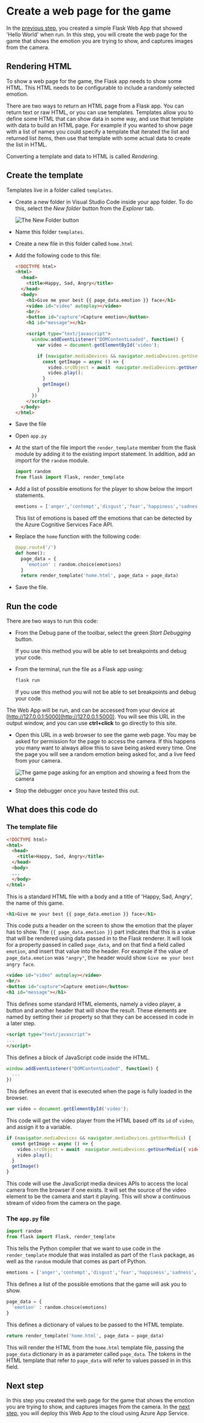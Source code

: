 # Create a web page for the game

In the [previous step](./CreateAFlaskWebApp.md), you created a simple Flask Web App that showed 'Hello World' when run. In this step, you will create the web page for the game that shows the emotion you are trying to show, and captures images from the camera.

## Rendering HTML

To show a web page for the game, the Flask app needs to show some HTML. This HTML needs to be configurable to include a randomly selected emotion.

There are two ways to return an HTML page from a Flask app. You can return text or raw HTML, or you can use templates. Templates allow you to define some HTML that can show data in some way, and use that template with data to build an HTML page. For example if you wanted to show page with a list of names you could specify a template that iterated the list and returned list items, then use that template with some actual data to create the list in HTML.

Converting a template and data to HTML is called *Rendering*.

## Create the template

Templates live in a folder called `templates`.

* Create a new folder in Visual Studio Code inside your app folder. To do this, select the *New folder* button from the *Explorer* tab.
  
  ![The New Folder button](../images/VSCodeNewFolder.png)

* Name this folder `templates`.

* Create a new file in this folder called `home.html`

* Add the following code to this file:

  ```html
  <!DOCTYPE html>
  <html>
    <head>
      <title>Happy, Sad, Angry</title>
    </head>
    <body>
      <h1>Give me your best {{ page_data.emotion }} face</h1>
      <video id="video" autoplay></video>
      <br/>
      <button id="capture">Capture emotion</button>
      <h1 id="message"></h1>

      <script type="text/javascript">
        window.addEventListener("DOMContentLoaded", function() {
          var video = document.getElementById('video');

          if (navigator.mediaDevices && navigator.mediaDevices.getUserMedia) {
            const getImage = async () => {
              video.srcObject = await  navigator.mediaDevices.getUserMedia({ video: true })
              video.play();
            }
            getImage()
          }
        })
      </script>
    </body>
  </html>
  ```

* Save the file

* Open `app.py`

* At the start of the file import the `render_template` member from the flask module by adding it to the existing import statement. In addition, add an import for the `random` module.
  
  ```python
  import random
  from flask import Flask, render_template
  ```

* Add a list of possible emotions for the player to show below the import statements.

  ```python
  emotions = ['anger','contempt','disgust','fear','happiness','sadness','surprise']
  ```

  This list of emotions is based off the emotions that can be detected by the Azure Cognitive Services Face API.

* Replace the `home` function with the following code:
  
  ```python
  @app.route('/')
  def home():
    page_data = {
      'emotion' : random.choice(emotions)
    }
    return render_template('home.html', page_data = page_data)
  ```

* Save the file.

## Run the code

There are two ways to run this code:

* From the Debug pane of the toolbar, select the green *Start Debugging* button.

  If you use this method you will be able to set breakpoints and debug your code.

* From the terminal, run the file as a Flask app using:
  
  ```sh
  flask run
  ```

  If you use this method you will not be able to set breakpoints and debug your code.

The Web App will be run, and can be accessed from your device at [http://127.0.0.1:5000](http://127.0.0.1:5000). You will see this URL in the output window, and you can use **ctrl+click** to go directly to this site.

* Open this URL in a web browser to see the game web page. You may be asked for permission for the page to access the camera. If this happens you many want to always allow this to save being asked every time. One the page you will see a random emotion being asked for, and a live feed from your camera.

  ![The game page asking for an emption and showing a feed from the camera](../images/GameWebPageRunningLocally.png)

* Stop the debugger once you have tested this out.

## What does this code do

### The template file

```html
<!DOCTYPE html>
<html>
  <head>
    <title>Happy, Sad, Angry</title>
  </head>
  <body>
  ...
  </body>
</html>
```

This is a standard HTML file with a body and a title of 'Happy, Sad, Angry', the name of this game.

```html
<h1>Give me your best {{ page_data.emotion }} face</h1>
```

This code puts a header on the screen to show the emotion that the player has to show. The `{{ page_data.emotion }}` part indicates that this is a value that will be rendered using data passed in to the Flask renderer. It will look for a property passed in called `page_data`, and on that find a field called `emotion`, and insert that value into the header. For example if the value of `page_data.emotion` was `"angry"`, the header would show `Give me your best angry face`.

```html
<video id="video" autoplay></video>
<br/>
<button id="capture">Capture emotion</button>
<h1 id="message"></h1>
```

This defines some standard HTML elements, namely a video player, a button and another header that will show the result. These elements are named by setting their `id` property so that they can be accessed in code in a later step.

```html
<script type="text/javascript">
...
</script>
```

This defines a block of JavaScript code inside the HTML.

```js
window.addEventListener("DOMContentLoaded", function() {
  ...
})
```

This defines an event that is executed when the page is fully loaded in the browser.

```js
var video = document.getElementById('video');
```

This code will get the video player from the HTML based off its `id` of `video`, and assign it to a variable.

```js
if (navigator.mediaDevices && navigator.mediaDevices.getUserMedia) {
  const getImage = async () => {
    video.srcObject = await  navigator.mediaDevices.getUserMedia({ video: true })
    video.play();
  }
  getImage()
}
```

This code will use the JavaScript media devices APIs to access the local camera from the browser if one exists. It will set the source of the video element to be the camera and start it playing. This will show a continuous stream of video from the camera on the page.

### The `app.py` file

```python
import random
from flask import Flask, render_template
```

This tells the Python compiler that we want to use code in the `render_template` module that was installed as part of the `flask` package, as well as the `random` module that comes as part of Python.

```python
emotions = ['anger','contempt','disgust','fear','happiness','sadness','surprise']
```

This defines a list of the possible emotions that the game will ask you to show.

```python
page_data = {
  'emotion' : random.choice(emotions)
}
```

This defines a dictionary of values to be passed to the HTML template.

```python
return render_template('home.html', page_data = page_data)
```

This will render the HTML from the `home.html` template file, passing the `page_data` dictionary in as a parameter called `page_data`. The tokens in the HTML template that refer to `page_data` will refer to values passed in in this field.

## Next step

In this step you created the web page for the game that shows the emotion you are trying to show, and captures images from the camera. In the [next step](./DeployTheWebAppToTheCloud.md), you will deploy this Web App to the cloud using Azure App Service.
